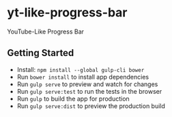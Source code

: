 # yt-like-progress-bar
YouTube-Like Progress Bar

## Getting Started

- Install: `npm install --global gulp-cli bower`
- Run `bower install` to install app dependencies
- Run `gulp serve` to preview and watch for changes
- Run `gulp serve:test` to run the tests in the browser
- Run `gulp` to build the app for production
- Run `gulp serve:dist` to preview the production build
